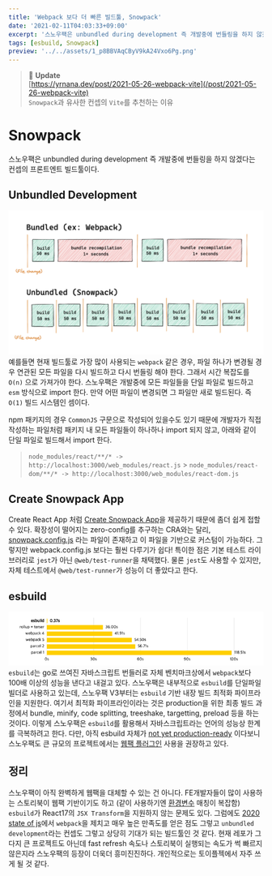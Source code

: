 ```yaml
---
title: 'Webpack 보다 더 빠른 빌드툴, Snowpack'
date: '2021-02-11T04:03:33+09:00'
excerpt: '스노우팩은 unbundled during development 즉 개발중에 번들링을 하지 않겠다는 컨셉의 프론트엔트 빌드툴이다.'
tags: [esbuild, Snowpack]
preview: '../../assets/1_p8BBVAqCByV9kA24Vxo6Pg.png'
---
```


> 🚨 **Update**  
> [https://yrnana.dev/post/2021-05-26-webpack-vite](/post/2021-05-26-webpack-vite)  
> `Snowpack`과 유사한 컨셉의 `Vite`를 추천하는 이유

# Snowpack

스노우팩은 unbundled during development 즉 개발중에 번들링을 하지 않겠다는 컨셉의 프론트엔트 빌드툴이다.

## Unbundled Development

![](../../assets/image-12.png)
예를들면 현재 빌드툴로 가장 많이 사용되는 `webpack` 같은 경우, 파일 하나가 변경될 경우 연관된 모든 파일을 다시 빌드하고 다시 번들링 해야 한다. 그래서 시간 복잡도를 `O(n)` 으로 가져가야 한다.
스노우팩은 개발중에 모든 파일들을 단일 파일로 빌드하고 `esm` 방식으로 import 한다. 만약 어떤 파일이 변경되면 그 파일만 새로 빌드된다. 즉 `O(1)` 빌드 시스템인 셈이다.

npm 패키지의 경우 `CommonJS` 구문으로 작성되어 있을수도 있기 때문에 개발자가 직접 작성하는 파일처럼 패키지 내 모든 파일들이 하나하나 import 되지 않고, 아래와 같이 단일 파일로 빌드해서 import 한다.

> `node_modules/react/**/* -> http://localhost:3000/web_modules/react.js` > `node_modules/react-dom/**/* -> http://localhost:3000/web_modules/react-dom.js`

## Create Snowpack App

Create React App 처럼 [Create Snowpack App](https://github.com/snowpackjs/snowpack/tree/main/create-snowpack-app/cli)을 제공하기 때문에 좀더 쉽게 접할 수 있다. 확장성이 떨어지는 zero-config를 추구하는 CRA와는 달리, [snowpack.config.js](https://www.snowpack.dev/reference/configuration) 라는 파일이 존재하고 이 파일을 기반으로 커스텀이 가능하다. 그렇지만 webpack.config.js 보다는 훨씬 다루기가 쉽다!
특이한 점은 기본 테스트 라이브러리로 `jest`가 아닌 `@web/test-runner`을 채택했다. 물론 `jest`도 사용할 수 있지만, 자체 테스트에서 `@web/test-runner`가 성능이 더 좋았다고 한다.

## esbuild

![](../../assets/image-13.png)
`esbuild`는 go로 쓰여진 자바스크립트 번들러로 자체 벤치마크상에서 `webpack`보다 100배 이상의 성능을 낸다고 내걸고 있다. 스노우팩은 내부적으로 `esbuild`를 단일파일빌더로 사용하고 있는데, 스노우팩 V3부터는 `esbuild` 기반 내장 빌드 최적화 파이프라인을 지원한다. 여기서 최적화 파이프라인이라는 것은 production을 위한 최종 빌드 과정에서 bundle, minify, code splitting, treeshake, targetting, preload 등을 하는 것이다. 이렇게 스노우팩은 `esbuild`를 활용해서 자바스크립트라는 언어의 성능상 한계를 극복하려고 한다. 다만, 아직 esbuild 자체가 [not yet production-ready](https://esbuild.github.io/faq/#production-readiness) 이다보니 스노우팩도 큰 규모의 프로젝트에서는 [웹팩 플러그인](https://www.npmjs.com/package/@snowpack/plugin-webpack) 사용을 권장하고 있다.

## 정리

스노우팩이 아직 완벽하게 웹팩을 대체할 수 있는 건 아니다. FE개발자들이 많이 사용하는 스토리북이 웹팩 기반이기도 하고 (같이 사용하기엔 [환경변수](https://www.snowpack.dev/reference/environment-variables) 매칭이 복잡함) `esbuild`가 React17의 `JSX Transform`을 지원하지 않는 문제도 있다. 그럼에도 [2020 state of js](https://2020.stateofjs.com/en-US/technologies/build-tools/)에서 `webpack`을 제치고 매우 높은 만족도를 얻은 점도 그렇고 `unbundled development`라는 컨셉도 그렇고 상당히 기대가 되는 빌드툴인 것 같다. 현재 레포가 그다지 큰 프로젝트도 아닌데 fast refresh 속도나 스토리북이 실행되는 속도가 썩 빠르지 않은지라 스노우팩의 등장이 더욱더 흥미진진하다. 개인적으로는 토이플젝에서 자주 쓰게 될 것 같다.
